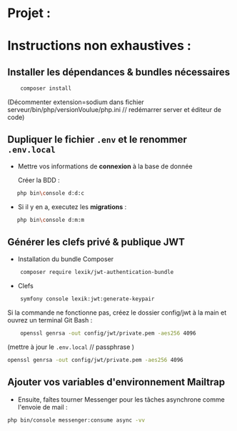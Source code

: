 # Projet : 


# Instructions non exhaustives : 

## Installer les dépendances & bundles nécessaires

```bash
    composer install
```
(Décommenter extension=sodium dans fichier serveur/bin/php/versionVoulue/php.ini // redémarrer server et éditeur de code)

## Dupliquer le fichier `.env` et le renommer `.env.local` 

* Mettre vos informations de **connexion** à la base de donnée

    Créer la BDD :

 ```bash
    php bin\console d:d:c
```

* Si il y en a, executez les **migrations** :

 ```bash
    php bin\console d:m:m
```
## Générer les clefs privé & publique JWT

* Installation du bundle Composer
```bash
    composer require lexik/jwt-authentication-bundle
```

* Clefs  
```bash
    symfony console lexik:jwt:generate-keypair
```
    
Si la commande ne fonctionne pas, créez le dossier config/jwt à la main et ouvrez un terminal Git Bash :
```bash
    openssl genrsa -out config/jwt/private.pem -aes256 4096
```
(mettre à jour le `.env.local` // passphrase )

```bash
openssl genrsa -out config/jwt/private.pem -aes256 4096
```

## Ajouter vos variables d'environnement **Mailtrap**

* Ensuite, faîtes tourner Messenger pour les tâches asynchrone comme l'envoie de mail :

```bash
php bin/console messenger:consume async -vv
```

<!-- * Les **icones** : https://fontawesome.com/v4/icons/ -->
